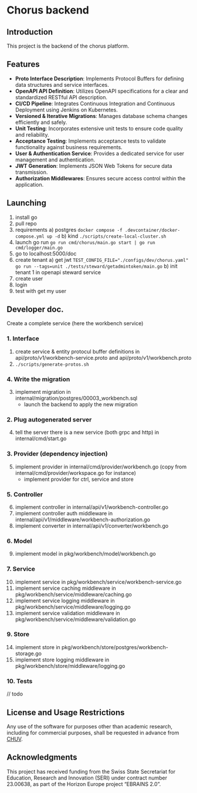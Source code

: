 # Chorus backend

## Introduction
This project is the backend of the chorus platform.

## Features
- **Proto Interface Description**: Implements Protocol Buffers for defining data structures and service interfaces.
- **OpenAPI API Definition**: Utilizes OpenAPI specifications for a clear and standardized RESTful API description.
- **CI/CD Pipeline**: Integrates Continuous Integration and Continuous Deployment using Jenkins on Kubernetes.
- **Versioned & Iterative Migrations**: Manages database schema changes efficiently and safely.
- **Unit Testing**: Incorporates extensive unit tests to ensure code quality and reliability.
- **Acceptance Testing**: Implements acceptance tests to validate functionality against business requirements.
- **User & Authentication Service**: Provides a dedicated service for user management and authentication.
- **JWT Generation**: Implements JSON Web Tokens for secure data transmission.
- **Authorization Middlewares**: Ensures secure access control within the application.

## Launching

1) install go
2) pull repo
3) requirements
    a) postgres `docker compose -f .devcontainer/docker-compose.yml up -d`
    b) kind `./scripts/create-local-cluster.sh`
4) launch go run 
    `go run cmd/chorus/main.go start | go run cmd/logger/main.go`
5) go to localhost:5000/doc
6) create tenant 
    a) get jwt `TEST_CONFIG_FILE="./configs/dev/chorus.yaml" go run --tags=unit ./tests/steward/getadmintoken/main.go`
    b) init tenant 1 in openapi steward service
7) create user
8) login
9) test with get my user


## Developer doc.

Create a complete service (here the workbench service)

### 1. Interface
1) create service & entity protocul buffer definitions in api/proto/v1/workbench-service.proto and api/proto/v1/workbench.proto
2) `./scripts/generate-protos.sh`

### 4. Write the migration
3) implement migration in internal/migration/postgres/00003_workbench.sql
    - launch the backend to apply the new migration

### 2. Plug autogenerated server
4) tell the server there is a new service (both grpc and http) in internal/cmd/start.go

### 3. Provider (dependency injection)
5) implement provider in internal/cmd/provider/workbench.go (copy from internal/cmd/provider/workspace.go for instance)
    - implement provider for ctrl, service and store

### 5. Controller
6) implement controller in internal/api/v1/workbench-controller.go
7) implement controller auth middleware in internal/api/v1/middleware/workbench-authorization.go
8) implement converter in internal/api/v1/converter/workbench.go

### 6. Model
9) implement model in pkg/workbench/model/workbench.go

### 7. Service
10) implement service in pkg/workbench/service/workbench-service.go
11) implement service caching middleware in pkg/workbench/service/middleware/caching.go
12) implement service logging middleware in pkg/workbench/service/middleware/logging.go
13) implement service validation middleware in pkg/workbench/service/middleware/validation.go

### 9. Store
14) implement store in pkg/workbench/store/postgres/workbench-storage.go
15) implement store logging middleware in pkg/workbench/store/middleware/logging.go

### 10. Tests
// todo

## License and Usage Restrictions

Any use of the software for purposes other than academic research, including for commercial purposes, shall be requested in advance from [CHUV](mailto:pactt.legal@chuv.ch).

## Acknowledgments

This project has received funding from the Swiss State Secretariat for Education, Research and Innovation (SERI) under contract number 23.00638, as part of the Horizon Europe project “EBRAINS 2.0”.
